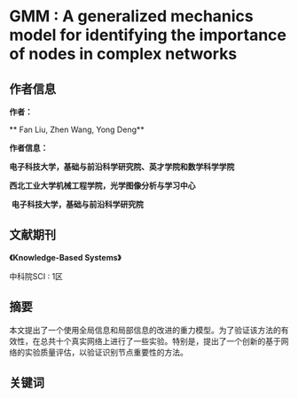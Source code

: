 # GMM : A generalized mechanics model for identifying the importance of nodes in complex networks

## 作者信息

**作者：**

**	Fan Liu, Zhen Wang, Yong Deng** 

**作者信息：**

​	**电子科技大学，基础与前沿科学研究院、英才学院和数学科学学院**

​	**西北工业大学机械工程学院，光学图像分析与学习中心**

​	**电子科技大学，基础与前沿科学研究院**

## 文献期刊

**《Knowledge-Based Systems》**

中科院SCI  :  1区

## 摘要

本文提出了一个使用全局信息和局部信息的改进的重力模型。为了验证该方法的有效性，在总共十个真实网络上进行了一些实验。特别是，提出了一个创新的基于网络的实验质量评估，以验证识别节点重要性的方法。

## 关键词